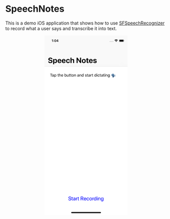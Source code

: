 # SpeechNotes

This is a demo iOS application that shows how to use
[SFSpeechRecognizer](https://developer.apple.com/documentation/speech/sfspeechrecognizer)
to record what a user says and transcribe it into text.

<div align="center">
<img src="Screenshots/demo.png" height="562" />
</div>
